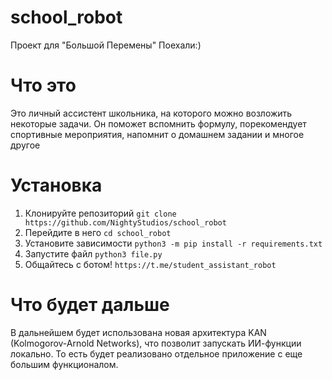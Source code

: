 # school_robot
Проект для "Большой Перемены"
Поехали:)

# Что это
Это личный ассистент школьника, на которого можно возложить некоторые задачи. Он поможет вспомнить формулу, порекомендует спортивные мероприятия, напомнит о домашнем задании и многое другое

# Установка
1. Клонируйте репозиторий
```git clone https://github.com/NightyStudios/school_robot```
2. Перейдите в него
```cd school_robot```
3. Установите зависимости
```python3 -m pip install -r requirements.txt```
4. Запустите файл
```python3 file.py```
5. Общайтесь с ботом!
```https://t.me/student_assistant_robot```

# Что будет дальше
В дальнейшем будет использована новая архитектура KAN (Kolmogorov-Arnold Networks), что позволит запускать ИИ-функции локально. То есть будет реализовано отдельное приложение с еще большим функционалом.
